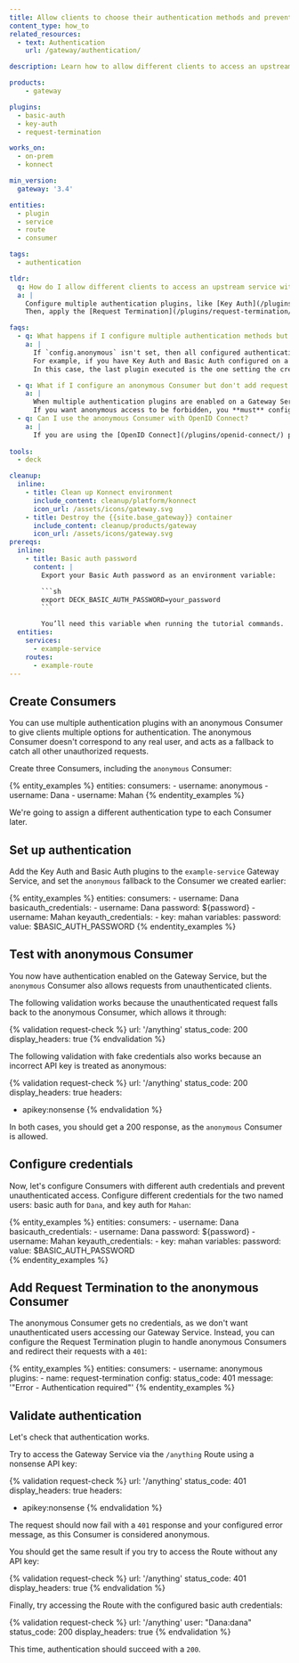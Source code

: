 ```yaml
---
title: Allow clients to choose their authentication methods and prevent unauthorized access
content_type: how_to
related_resources:
  - text: Authentication
    url: /gateway/authentication/

description: Learn how to allow different clients to access an upstream service with different authentication types, and forbid access to any unauthenticated clients.

products:
    - gateway

plugins:
  - basic-auth
  - key-auth
  - request-termination

works_on:
  - on-prem
  - konnect

min_version:
  gateway: '3.4'

entities: 
  - plugin
  - service
  - route
  - consumer

tags:
  - authentication

tldr:
  q: How do I allow different clients to access an upstream service with different authentication types, and forbid access to any unauthenticated clients?
  a: |
    Configure multiple authentication plugins, like [Key Auth](/plugins/key-auth/) and [Basic Auth](/plugins/basic-auth/), and apply them to specific [Consumers](/gateway/entities/consumer/). Set `config.anonymous` in those plugins to the ID of the anonymous Consumer to catch access attempts from anyone else.
    Then, apply the [Request Termination](/plugins/request-termination/) plugin to the anonymous Consumer to terminate the requests and send back a specific message.

faqs:
  - q: What happens if I configure multiple authentication methods but don't use an anonymous Consumer?
    a: |
      If `config.anonymous` isn't set, then all configured authentication plugins will attempt to authenticate every request. 
      For example, if you have Key Auth and Basic Auth configured on a Gateway Service, then every request has to contain **both** types of authentication. 
      In this case, the last plugin executed is the one setting the credentials passed to the upstream service. 

  - q: What if I configure an anonymous Consumer but don't add request termination?
    a: |
      When multiple authentication plugins are enabled on a Gateway Service and `config.anonymous` is set without any request termination, unauthorized requests will be allowed through. 
      If you want anonymous access to be forbidden, you **must** configure the Request Termination plugin on the anonymous Consumer.
  - q: Can I use the anonymous Consumer with OpenID Connect?
    a: |
      If you are using the [OpenID Connect](/plugins/openid-connect/) plugin for handling Consumer authentication, you must set both [`config.anonymous`](/plugins/openid-connect/reference/#schema--config-anonymous) and [`config.consumer_claim`](/plugins/openid-connect/reference/#schema--config-consumer-claim) in the plugin's configuration, as setting `config.anonymous` alone doesn't map that Consumer.
  
tools:
  - deck

cleanup:
  inline:
    - title: Clean up Konnect environment
      include_content: cleanup/platform/konnect
      icon_url: /assets/icons/gateway.svg
    - title: Destroy the {{site.base_gateway}} container
      include_content: cleanup/products/gateway
      icon_url: /assets/icons/gateway.svg
prereqs:
  inline:
    - title: Basic auth password
      content: |
        Export your Basic Auth password as an environment variable:

        ```sh
        export DECK_BASIC_AUTH_PASSWORD=your_password
        ```

        You’ll need this variable when running the tutorial commands.
  entities:
    services:
      - example-service
    routes:
      - example-route
---
```


## Create Consumers

You can use multiple authentication plugins with an anonymous Consumer to give clients multiple options for authentication. 
The anonymous Consumer doesn't correspond to any real user, and acts as a fallback to catch all other unauthorized requests.

Create three Consumers, including the `anonymous` Consumer:

{% entity_examples %}
entities:
  consumers:
    - username: anonymous
    - username: Dana
    - username: Mahan
{% endentity_examples %}

We're going to assign a different authentication type to each Consumer later.

## Set up authentication

Add the Key Auth and Basic Auth plugins to the `example-service` Gateway Service, and set the `anonymous` fallback to the Consumer we created earlier:

{% entity_examples %}
entities:
  consumers:
    - username: Dana
      basicauth_credentials:
        - username: Dana
          password: ${password}
    - username: Mahan
      keyauth_credentials:
        - key: mahan
variables:
  password:
    value: $BASIC_AUTH_PASSWORD
{% endentity_examples %}

## Test with anonymous Consumer

You now have authentication enabled on the Gateway Service, but the `anonymous` Consumer also allows requests from unauthenticated clients.

The following validation works because the unauthenticated request falls back to the anonymous Consumer, which allows it through:

{% validation request-check %}
url: '/anything'
status_code: 200
display_headers: true
{% endvalidation %}

The following validation with fake credentials also works because an incorrect API key is treated as anonymous:

{% validation request-check %}
url: '/anything'
status_code: 200
display_headers: true
headers:
  - apikey:nonsense
{% endvalidation %}

In both cases, you should get a 200 response, as the `anonymous` Consumer is allowed.

## Configure credentials

Now, let's configure Consumers with different auth credentials and prevent unauthenticated access. Configure different credentials for the two named users: basic auth for `Dana`, and key auth for `Mahan`:

{% entity_examples %}
entities:
  consumers:
    - username: Dana
      basicauth_credentials:
        - username: Dana
          password: ${password}
    - username: Mahan
      keyauth_credentials:
        - key: mahan
variables:
  password:
    value: $BASIC_AUTH_PASSWORD        
{% endentity_examples %}


## Add Request Termination to the anonymous Consumer

The anonymous Consumer gets no credentials, as we don't want unauthenticated users accessing our Gateway Service.
Instead, you can configure the Request Termination plugin to handle anonymous Consumers and redirect their requests with a `401`:

{% entity_examples %}
entities:
  consumers:
    - username: anonymous
      plugins:
        - name: request-termination
          config:
            status_code: 401
            message: '"Error - Authentication required"'
{% endentity_examples %}

## Validate authentication

Let's check that authentication works.

Try to access the Gateway Service via the `/anything` Route using a nonsense API key:

{% validation request-check %}
url: '/anything'
status_code: 401
display_headers: true
headers:
  - apikey:nonsense
{% endvalidation %}

The request should now fail with a `401` response and your configured error message, as this Consumer is considered anonymous.

You should get the same result if you try to access the Route without any API key:

{% validation request-check %}
url: '/anything'
status_code: 401
display_headers: true
{% endvalidation %}

Finally, try accessing the Route with the configured basic auth credentials:

{% validation request-check %}
url: '/anything'
user: "Dana:dana"
status_code: 200
display_headers: true
{% endvalidation %}

This time, authentication should succeed with a `200`.
